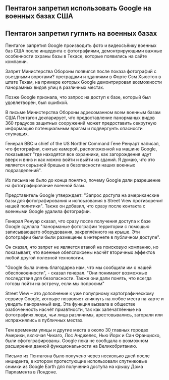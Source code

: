 ## Пентагон запретил использовать Google на военных базах США
## Пентагон запретил гуглить на военных базах

Пентагон запретил Google производить фото и видеосъёику военных баз США после инцедента с фотографиями, демонтрирующими важные особенности охраны базы в Техасе, которые появились на сайте компании.

Запрет Министерства Обороны появился после показа фотографий с въездными воротами? преградами и зданиями в Форте Сэм Хьюстон в штате Техам, на примере которых Google демонтрировал возможности панорамных видов улиц в различных местах.

Позже Google признала, что запрос на доступ к базе, который был удовлетворён, был ошибкой.

В письме Министерства Обороны адресоманном всем военным базам США Пентагон декларирует, что предоставление панорманых видов 360 градусов защитных сооружений может предоставить секрутную информацию потенциальным врагам и подвергунть опасности служащих.

Генерал ВВС и chief of the US Norther Command Гене Ренуарт написал, что фотографии, снятые камерой, расположенной на машине Google, показывают "где находятся все охранники, как загорождения идут вверх и вниз  и как можно войти и выйти из зданий. Я думаю, что это является серьзной брешью в безопасности наших военных подразделений".

Из письма не было до конца понятно, почему Google дали разрешение на фотографирование военной базы.

Представитель Google утверждает: "Запрос доступа на американские базы для фотографирования и испоьзования в Street View противоречит нашей политики". Также он добавил, что сразу после контакта с военными Google удалила фотографии.

Генерал Ренуар сказал, что сразу после получения доступа к базе Google сделала "панорманые фотографии территории с помощью записывающего оборудования, закреплённого на крыше. Эти фотографии были были размещены в интернете в публичном доступе".

Он сказал, что запрет не является атакой на поисковую компанию, но показывает, что военные обепспокоены насчёт вторичных эффектов любой другой полезной технологии.

"Google была очень благодарна нам, что мы сообщили им о нашей обеспокоенности", - сказал генерал. "Они понимают возможные последствия для безопасности. Также они дали понять, что всегда готовы пойти на встречу, если мы попросим"

Street View – это дополнение к уже популрному картографическому сервису Google, котоыре позволяет кликнуть на любое места на карте и увидеть панорамный вид. Эта функция вызвала в обществе озабоченность насчёт приавтности, так как запечатлённые на фотографиях люди, чьи лица различимы, арестовывались, загорали или испражнялись в публичных местах.

Тем временем улицы и другие места в около 30 главных городах Америки, включая Чикаго, Лос Анджелес, Нью Йорк и Сан Франциско, были сфотографированы. Google пока не сообщала о возможном расширении данной функциональности на Великобританию.

Письмо из Пентагона было получено через несколько дней после инцидента, в котором протестующие использовали спутниковые снимки из Google Earth для получения доступа на крышу Дома Парламента в Лондоне.
